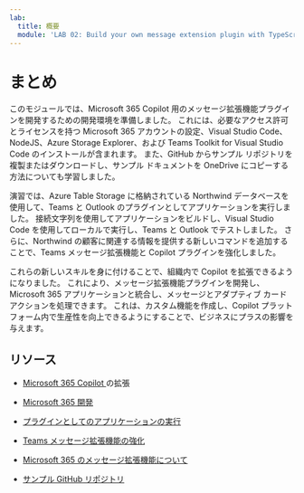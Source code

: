 ```yaml
---
lab:
  title: 概要
  module: 'LAB 02: Build your own message extension plugin with TypeScript (TS) for Microsoft 365 Copilot'
---
```


# まとめ

このモジュールでは、Microsoft 365 Copilot 用のメッセージ拡張機能プラグインを開発するための開発環境を準備しました。 これには、必要なアクセス許可とライセンスを持つ Microsoft 365 アカウントの設定、Visual Studio Code、NodeJS、Azure Storage Explorer、および Teams Toolkit for Visual Studio Code のインストールが含まれます。 また、GitHub からサンプル リポジトリを複製またはダウンロードし、サンプル ドキュメントを OneDrive にコピーする方法についても学習しました。

演習では、Azure Table Storage に格納されている Northwind データベースを使用して、Teams と Outlook のプラグインとしてアプリケーションを実行しました。 接続文字列を使用してアプリケーションをビルドし、Visual Studio Code を使用してローカルで実行し、Teams と Outlook でテストしました。 さらに、Northwind の顧客に関連する情報を提供する新しいコマンドを追加することで、Teams メッセージ拡張機能と Copilot プラグインを強化しました。

これらの新しいスキルを身に付けることで、組織内で Copilot を拡張できるようになりました。 これにより、メッセージ拡張機能プラグインを開発し、Microsoft 365 アプリケーションと統合し、メッセージとアダプティブ カード アクションを処理できます。 これは、カスタム機能を作成し、Copilot プラットフォーム内で生産性を向上できるようにすることで、ビジネスにプラスの影響を与えます。

## リソース

- [Microsoft 365 Copilot ](https://learn.microsoft.com/microsoft-365-copilot/extensibility/)の拡張

- [Microsoft 365 開発](https://learn.microsoft.com/learn/modules/m365-setup-dev-environment/)

- [プラグインとしてのアプリケーションの実行](https://learn.microsoft.com/azure/bot-service/bot-builder-howto-deploy-azure)

- [Teams メッセージ拡張機能の強化](https://learn.microsoft.com/microsoftteams/platform/messaging-extensions/what-are-messaging-extensions)

- [Microsoft 365 のメッセージ拡張機能について](https://learn.microsoft.com/microsoftteams/platform/messaging-extensions/how-do-they-work)

- [サンプル GitHub リポジトリ](https://github.com/OfficeDev/Copilot-for-M365-Plugins-Samples/tree/main/samples/msgext-northwind-inventory-ts)